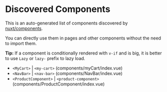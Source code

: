 # Discovered Components

This is an auto-generated list of components discovered by [nuxt/components](https://github.com/nuxt/components).

You can directly use them in pages and other components without the need to import them.

**Tip:** If a component is conditionally rendered with `v-if` and is big, it is better to use `Lazy` or `lazy-` prefix to lazy load.

- `<MyCart>` | `<my-cart>` (components/myCart/index.vue)
- `<NavBar>` | `<nav-bar>` (components/NavBar/index.vue)
- `<ProductComponent>` | `<product-component>` (components/ProductComponent/index.vue)
